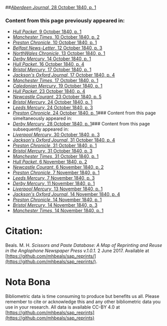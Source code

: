 ##[*Aberdeen Journal*, 28 October 1840, p. 1](https://mhbeals.github.io/sap_html/Aberdeen-Journal/Aberdeen-Journal-28-October-1840-p-1)

### Content from this page previously appeared in:
+ [*Hull Packet*, 9 October 1840, p. 1](https://mhbeals.github.io/sap_html/Hull-Packet/Hull-Packet-9-October-1840-p-1)
+ [*Manchester Times*, 10 October 1840, p. 2](https://mhbeals.github.io/sap_html/Manchester-Times/Manchester-Times-10-October-1840-p-2)
+ [*Preston Chronicle*, 10 October 1840, p. 1](https://mhbeals.github.io/sap_html/Preston-Chronicle/Preston-Chronicle-10-October-1840-p-1)
+ [*Belfast News-Letter*, 12 October 1840, p. 3](https://mhbeals.github.io/sap_html/Belfast-News-Letter/Belfast-News-Letter-12-October-1840-p-3)
+ [*NorthWales Chronicle*, 13 October 1840, p. 1](https://mhbeals.github.io/sap_html/NorthWales-Chronicle/NorthWales-Chronicle-13-October-1840-p-1)
+ [*Derby Mercury*, 14 October 1840, p. 1](https://mhbeals.github.io/sap_html/Derby-Mercury/Derby-Mercury-14-October-1840-p-1)
+ [*Hull Packet*, 16 October 1840, p. 4](https://mhbeals.github.io/sap_html/Hull-Packet/Hull-Packet-16-October-1840-p-4)
+ [*Bristol Mercury*, 17 October 1840, p. 1](https://mhbeals.github.io/sap_html/Bristol-Mercury/Bristol-Mercury-17-October-1840-p-1)
+ [*Jackson's Oxford Journal*, 17 October 1840, p. 4](https://mhbeals.github.io/sap_html/Jackson's-Oxford-Journal/Jackson's-Oxford-Journal-17-October-1840-p-4)
+ [*Manchester Times*, 17 October 1840, p. 1](https://mhbeals.github.io/sap_html/Manchester-Times/Manchester-Times-17-October-1840-p-1)
+ [*Caledonian Mercury*, 19 October 1840, p. 1](https://mhbeals.github.io/sap_html/Caledonian-Mercury/Caledonian-Mercury-19-October-1840-p-1)
+ [*Hull Packet*, 23 October 1840, p. 4](https://mhbeals.github.io/sap_html/Hull-Packet/Hull-Packet-23-October-1840-p-4)
+ [*Newcastle Courant*, 23 October 1840, p. 5](https://mhbeals.github.io/sap_html/Newcastle-Courant/Newcastle-Courant-23-October-1840-p-5)
+ [*Bristol Mercury*, 24 October 1840, p. 1](https://mhbeals.github.io/sap_html/Bristol-Mercury/Bristol-Mercury-24-October-1840-p-1)
+ [*Leeds Mercury*, 24 October 1840, p. 3](https://mhbeals.github.io/sap_html/Leeds-Mercury/Leeds-Mercury-24-October-1840-p-3)
+ [*Preston Chronicle*, 24 October 1840, p. 1](https://mhbeals.github.io/sap_html/Preston-Chronicle/Preston-Chronicle-24-October-1840-p-1)### Content from this page simeltaneously appeared in:
+ [*Derby Mercury*, 28 October 1840, p. 1](https://mhbeals.github.io/sap_html/Derby-Mercury/Derby-Mercury-28-October-1840-p-1)### Content from this page subsequently appeared in:
+ [*Liverpool Mercury*, 30 October 1840, p. 3](https://mhbeals.github.io/sap_html/Liverpool-Mercury/Liverpool-Mercury-30-October-1840-p-3)
+ [*Jackson's Oxford Journal*, 31 October 1840, p. 4](https://mhbeals.github.io/sap_html/Jackson's-Oxford-Journal/Jackson's-Oxford-Journal-31-October-1840-p-4)
+ [*Preston Chronicle*, 31 October 1840, p. 1](https://mhbeals.github.io/sap_html/Preston-Chronicle/Preston-Chronicle-31-October-1840-p-1)
+ [*Bristol Mercury*, 31 October 1840, p. 3](https://mhbeals.github.io/sap_html/Bristol-Mercury/Bristol-Mercury-31-October-1840-p-3)
+ [*Manchester Times*, 31 October 1840, p. 1](https://mhbeals.github.io/sap_html/Manchester-Times/Manchester-Times-31-October-1840-p-1)
+ [*Hull Packet*, 6 November 1840, p. 2](https://mhbeals.github.io/sap_html/Hull-Packet/Hull-Packet-6-November-1840-p-2)
+ [*Newcastle Courant*, 6 November 1840, p. 2](https://mhbeals.github.io/sap_html/Newcastle-Courant/Newcastle-Courant-6-November-1840-p-2)
+ [*Preston Chronicle*, 7 November 1840, p. 1](https://mhbeals.github.io/sap_html/Preston-Chronicle/Preston-Chronicle-7-November-1840-p-1)
+ [*Leeds Mercury*, 7 November 1840, p. 3](https://mhbeals.github.io/sap_html/Leeds-Mercury/Leeds-Mercury-7-November-1840-p-3)
+ [*Derby Mercury*, 11 November 1840, p. 1](https://mhbeals.github.io/sap_html/Derby-Mercury/Derby-Mercury-11-November-1840-p-1)
+ [*Liverpool Mercury*, 13 November 1840, p. 1](https://mhbeals.github.io/sap_html/Liverpool-Mercury/Liverpool-Mercury-13-November-1840-p-1)
+ [*Jackson's Oxford Journal*, 14 November 1840, p. 4](https://mhbeals.github.io/sap_html/Jackson's-Oxford-Journal/Jackson's-Oxford-Journal-14-November-1840-p-4)
+ [*Preston Chronicle*, 14 November 1840, p. 1](https://mhbeals.github.io/sap_html/Preston-Chronicle/Preston-Chronicle-14-November-1840-p-1)
+ [*Bristol Mercury*, 14 November 1840, p. 3](https://mhbeals.github.io/sap_html/Bristol-Mercury/Bristol-Mercury-14-November-1840-p-3)
+ [*Manchester Times*, 14 November 1840, p. 1](https://mhbeals.github.io/sap_html/Manchester-Times/Manchester-Times-14-November-1840-p-1)
                    
# Citation: 

Beals. M. H. *Scissors and Paste Database: A Map of Reprinting and Reuse in the Anglophone Newspaper Press v.1.0.1.* 2 June 2017. Available at [https://github.com/mhbeals/sap_reprints/](https://github.com/mhbeals/sap_reprints/). 
                    
# Nota Bona

Bibliometric data is time consuming to produce but benefits us all. Please remember to cite or acknowledge this and any other bibliometric data you use in your research. All data is available CC-BY 4.0 at [https://github.com/mhbeals/sap_reprints](https://github.com/mhbeals/sap_reprints)